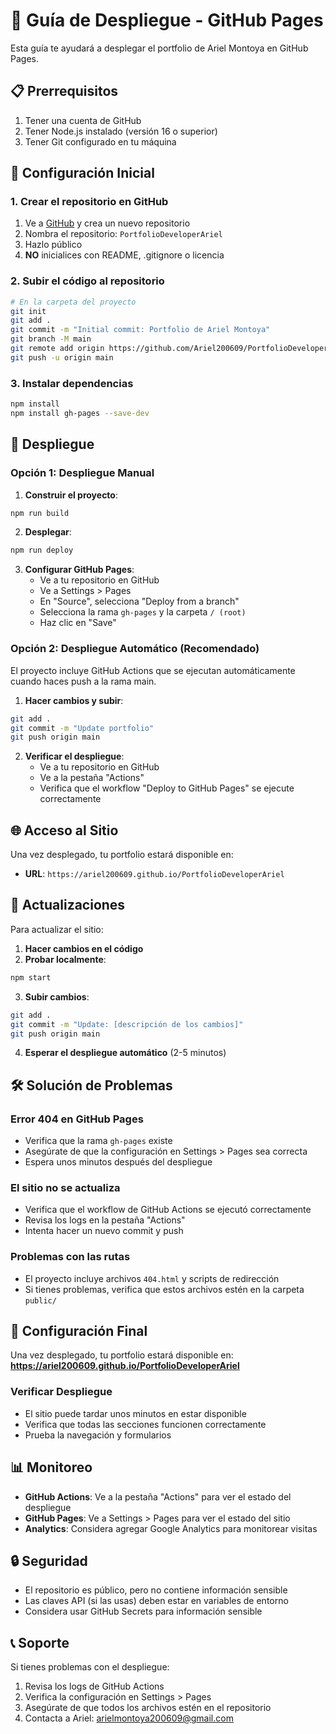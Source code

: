 # 🚀 Guía de Despliegue - GitHub Pages

Esta guía te ayudará a desplegar el portfolio de Ariel Montoya en GitHub Pages.

## 📋 Prerrequisitos

1. Tener una cuenta de GitHub
2. Tener Node.js instalado (versión 16 o superior)
3. Tener Git configurado en tu máquina

## 🔧 Configuración Inicial

### 1. Crear el repositorio en GitHub

1. Ve a [GitHub](https://github.com) y crea un nuevo repositorio
2. Nombra el repositorio: `PortfolioDeveloperAriel`
3. Hazlo público
4. **NO** inicialices con README, .gitignore o licencia

### 2. Subir el código al repositorio

```bash
# En la carpeta del proyecto
git init
git add .
git commit -m "Initial commit: Portfolio de Ariel Montoya"
git branch -M main
git remote add origin https://github.com/Ariel200609/PortfolioDeveloperAriel.git
git push -u origin main
```

### 3. Instalar dependencias

```bash
npm install
npm install gh-pages --save-dev
```

## 🚀 Despliegue

### Opción 1: Despliegue Manual

1. **Construir el proyecto**:
```bash
npm run build
```

2. **Desplegar**:
```bash
npm run deploy
```

3. **Configurar GitHub Pages**:
   - Ve a tu repositorio en GitHub
   - Ve a Settings > Pages
   - En "Source", selecciona "Deploy from a branch"
   - Selecciona la rama `gh-pages` y la carpeta `/ (root)`
   - Haz clic en "Save"

### Opción 2: Despliegue Automático (Recomendado)

El proyecto incluye GitHub Actions que se ejecutan automáticamente cuando haces push a la rama main.

1. **Hacer cambios y subir**:
```bash
git add .
git commit -m "Update portfolio"
git push origin main
```

2. **Verificar el despliegue**:
   - Ve a tu repositorio en GitHub
   - Ve a la pestaña "Actions"
   - Verifica que el workflow "Deploy to GitHub Pages" se ejecute correctamente

## 🌐 Acceso al Sitio

Una vez desplegado, tu portfolio estará disponible en:
- **URL**: `https://ariel200609.github.io/PortfolioDeveloperAriel`

## 🔄 Actualizaciones

Para actualizar el sitio:

1. **Hacer cambios en el código**
2. **Probar localmente**:
```bash
npm start
```
3. **Subir cambios**:
```bash
git add .
git commit -m "Update: [descripción de los cambios]"
git push origin main
```
4. **Esperar el despliegue automático** (2-5 minutos)

## 🛠️ Solución de Problemas

### Error 404 en GitHub Pages
- Verifica que la rama `gh-pages` existe
- Asegúrate de que la configuración en Settings > Pages sea correcta
- Espera unos minutos después del despliegue

### El sitio no se actualiza
- Verifica que el workflow de GitHub Actions se ejecutó correctamente
- Revisa los logs en la pestaña "Actions"
- Intenta hacer un nuevo commit y push

### Problemas con las rutas
- El proyecto incluye archivos `404.html` y scripts de redirección
- Si tienes problemas, verifica que estos archivos estén en la carpeta `public/`

## 📱 Configuración Final

Una vez desplegado, tu portfolio estará disponible en:
**https://ariel200609.github.io/PortfolioDeveloperAriel**

### Verificar Despliegue
- El sitio puede tardar unos minutos en estar disponible
- Verifica que todas las secciones funcionen correctamente
- Prueba la navegación y formularios

## 📊 Monitoreo

- **GitHub Actions**: Ve a la pestaña "Actions" para ver el estado del despliegue
- **GitHub Pages**: Ve a Settings > Pages para ver el estado del sitio
- **Analytics**: Considera agregar Google Analytics para monitorear visitas

## 🔒 Seguridad

- El repositorio es público, pero no contiene información sensible
- Las claves API (si las usas) deben estar en variables de entorno
- Considera usar GitHub Secrets para información sensible

## 📞 Soporte

Si tienes problemas con el despliegue:
1. Revisa los logs de GitHub Actions
2. Verifica la configuración en Settings > Pages
3. Asegúrate de que todos los archivos estén en el repositorio
4. Contacta a Ariel: arielmontoya200609@gmail.com 